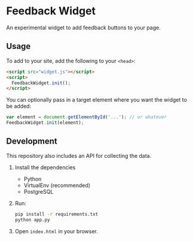 # Feedback Widget

An experimental widget to add feedback buttons to your page.

## Usage

To add to your site, add the following to your `<head>`:

```html
<script src="widget.js"></script>
<script>
  FeedbackWidget.init();
</script>
```

You can optionally pass in a target element where you want the widget to be added:

```javascript
var element = document.getElementById('...'); // or whatever
FeedbackWidget.init(element);
```

## Development

This repository also includes an API for collecting the data.

1. Install the dependencies
    * Python
    * VirtualEnv (recommended)
    * PostgreSQL
1. Run:

    ```bash
    pip install -r requirements.txt
    python app.py
    ```

1. Open `index.html` in your browser.
